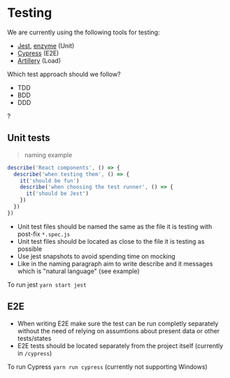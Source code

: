 
# Testing

We are currently using the following tools for testing:

* <a href="https://facebook.github.io/jest/">Jest</a>, <a href="http://airbnb.io/enzyme/">enzyme</a> (Unit)
* <a href="https://docs.cypress.io/guides/getting-started/why-cypress.html">Cypress</a> (E2E)
* <a href="https://artillery.io/docs/">Artillery</a> (Load)

Which test approach should we follow?

* TDD
* BDD
* DDD

?

## Unit tests

> naming example

```javascript
describe('React components', () => {
  describe('when testing them', () => {
    it('should be fun')
    describe('when choosing the test runner', () => {
      it('should be Jest')
    })
  })
})
```

* Unit test files should be named the same as the file it is testing with post-fix `*.spec.js`
* Unit test files should be located as close to the file it is testing as possible
* Use jest snapshots to avoid spending time on mocking
* Like in the naming paragraph aim to write describe and it messages which is "natural language" (see example)

To run jest `yarn start jest`
## E2E

* When writing E2E make sure the test can be run completly separately without the need of relying on assumtions about present data or other tests/states
* E2E tests should be located separately from the project itself (currently in `/cypress`)

To run Cypress `yarn run cypress` (currently not supporting Windows)
